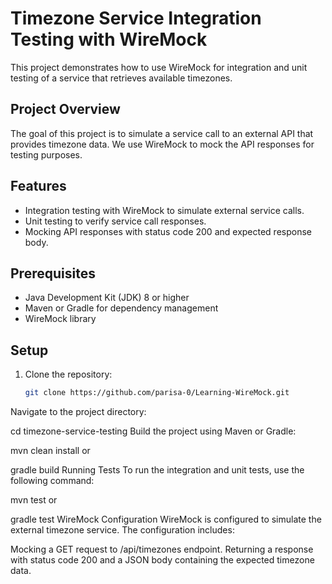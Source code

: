 # Timezone Service Integration Testing with WireMock

This project demonstrates how to use WireMock for integration and unit testing of a service that retrieves available timezones.

## Project Overview

The goal of this project is to simulate a service call to an external API that provides timezone data. We use WireMock to mock the API responses for testing purposes.

## Features

- Integration testing with WireMock to simulate external service calls.
- Unit testing to verify service call responses.
- Mocking API responses with status code 200 and expected response body.

## Prerequisites

- Java Development Kit (JDK) 8 or higher
- Maven or Gradle for dependency management
- WireMock library

## Setup

1. Clone the repository:
   ```bash
   git clone https://github.com/parisa-0/Learning-WireMock.git
Navigate to the project directory:

cd timezone-service-testing
Build the project using Maven or Gradle:

mvn clean install
or

gradle build
Running Tests
To run the integration and unit tests, use the following command:

mvn test
or

gradle test
WireMock Configuration
WireMock is configured to simulate the external timezone service. The configuration includes:

Mocking a GET request to /api/timezones endpoint.
Returning a response with status code 200 and a JSON body containing the expected timezone data.
